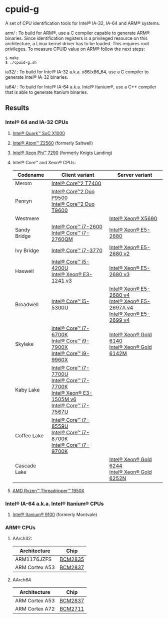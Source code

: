 # cpuid-g

A set of CPU identification tools for Intel® IA-32, IA-64 and ARM® systems.

arm/  : To build for ARM®, use a C compiler capable to generate ARM® binaries. Since identification registers is a privileged resource on this architecture, a Linux kernel driver has to be loaded. This requires root privileges.
To measure CPUID value on ARM® follow the next steps:

    $ make
    $ ./cpuid-g.sh

ia32/ : To build for Intel® IA-32 a.k.a. x86/x86_64, use a C compiler to generate Intel® IA-32 binaries.

ia64/ : To build for Intel® IA-64 a.k.a. Intel® Itanium®, use a C++ compiler that is able to generate Itanium binaries.

## Results

### Intel® 64 and IA-32 CPUs

1. [Intel® Quark™ SoC X1000](dumps/ia32/Intel(R)%20Quark(TM)%20SoC%20X1000.md)
2. [Intel® Atom™ Z2560](dumps/ia32/Intel(R)%20Atom(TM)%20Z2560.md) (formerly Saltwell)
3. [Intel® Xeon Phi™ 7290](dumps/ia32/Intel(R)%20Xeon%20Phi(TM)%207290.md) (formerly Knigts Landing)
4. Intel® Core™ and Xeon® CPUs:

   | Codename     | Client variant                                                                    | Server variant
   | ---          | ---                                                                               | ---
   | Merom        | [Intel® Core™2 T7400]                                                             |
   | Penryn       | [Intel® Core™2 Duo P9500]<br>[Intel® Core™2 Duo T9600]                            |
   | Westmere     |                                                                                   | [Intel® Xeon® X5690]
   | Sandy Bridge | [Intel® Core™ i7-2600]<br>[Intel® Core™ i7-2760QM]                                | [Intel® Xeon® E5-2680]
   | Ivy Bridge   | [Intel® Core™ i7-3770]                                                            | [Intel® Xeon® E5-2680 v2]
   | Haswell      | [Intel® Core™ i5-4200U]<br>[Intel® Xeon® E3-1241 v3]                              | [Intel® Xeon® E5-2680 v3]
   | Broadwell    | [Intel® Core™ i5-5300U]                                                           | [Intel® Xeon® E5-2680 v4]<br>[Intel® Xeon® E5-2697A v4]<br>[Intel® Xeon® E5-2699 v4]
   | Skylake      | [Intel® Core™ i7-6700K]<br>[Intel® Core™ i9-7900X]<br>[Intel® Core™ i9-9960X]     | [Intel® Xeon® Gold 6140]<br>[Intel® Xeon® Gold 6142M]
   | Kaby Lake    | [Intel® Core™ i7-7700U]<br>[Intel® Core™ i7-7700K]<br>[Intel® Xeon® E3-1505M v6]<br>[Intel® Core™ i7-7567U] |
   | Coffee Lake  | [Intel® Core™ i7-8559U]<br>[Intel® Core™ i7-8700K]<br>[Intel® Core™ i7-9700K]     |
   | Cascade Lake |                                                                                   | [Intel® Xeon® Gold 6244]<br>[Intel® Xeon® Gold 6252N]

[Intel® Core™2 T7400]: dumps/ia32/Intel(R)%20Core(TM)2%20T7400.md
[Intel® Core™2 Duo P9500]: dumps/ia32/Intel(R)%20Core(TM)2%20Duo%20P9500.md
[Intel® Core™2 Duo T9600]: dumps/ia32/Intel(R)%20Core(TM)2%20Duo%20T9600.md
[Intel® Xeon® X5690]: dumps/ia32/Intel(R)%20Xeon(R)%20X5690.md
[Intel® Core™ i7-2600]: dumps/ia32/Intel(R)%20Core(TM)%20i7-2600.md
[Intel® Core™ i7-2760QM]: dumps/ia32/Intel(R)%20Core(TM)%20i7-2760QM.md
[Intel® Xeon® E5-2680]: dumps/ia32/Intel(R)%20Xeon(R)%20E5-2680.md
[Intel® Core™ i7-3770]: dumps/ia32/Intel(R)%20Core(TM)%20i7-3770.md
[Intel® Xeon® E5-2680 v2]: dumps/ia32/Intel(R)%20Xeon(R)%20E5-2680%20v2.md
[Intel® Core™ i5-4200U]: dumps/ia32/Intel(R)%20Core(TM)%20i5-4200U.md
[Intel® Xeon® E3-1241 v3]: dumps/ia32/Intel(R)%20Xeon(R)%20E3-1241%20v3.md
[Intel® Xeon® E5-2680 v3]: dumps/ia32/Intel(R)%20Xeon(R)%20E5-2680%20v3.md
[Intel® Core™ i5-5300U]: dumps/ia32/Intel(R)%20Core(TM)%20i5-5300U.md
[Intel® Xeon® E5-2680 v4]: dumps/ia32/Intel(R)%20Xeon(R)%20E5-2680%20v4.md
[Intel® Xeon® E5-2699 v4]: dumps/ia32/Intel(R)%20Xeon(R)%20E5-2699%20v4.md
[Intel® Xeon® E5-2697A v4]: dumps/ia32/Intel(R)%20Xeon(R)%20E5-2697A%20v4.md
[Intel® Core™ i7-6700K]: dumps/ia32/Intel(R)%20Core(TM)%20i7-6700K.md
[Intel® Xeon® Gold 6140]: dumps/ia32/Intel(R)%20Xeon(R)%20Gold%206140.md
[Intel® Xeon® Gold 6142M]: dumps/ia32/Intel(R)%20Xeon(R)%20Gold%206142M.md
[Intel® Core™ i7-7700U]: dumps/ia32/Intel(R)%20Core(TM)%20i7-7700U.md
[Intel® Core™ i7-7700K]: dumps/ia32/Intel(R)%20Core(TM)%20i7-7700K.md
[Intel® Core™ i7-7567U]: dumps/ia32/Intel(R)%20Core(TM)%20i7-7567U.md
[Intel® Xeon® E3-1505M v6]: dumps/ia32/Intel(R)%20Xeon(R)%20E3-1505M%20v6.md
[Intel® Core™ i7-8559U]: dumps/ia32/Intel(R)%20Core(TM)%20i7-8559U.md
[Intel® Core™ i7-8700K]: dumps/ia32/Intel(R)%20Core(TM)%20i7-8700K.md
[Intel® Core™ i9-7900X]: dumps/ia32/Intel(R)%20Core(TM)%20i9-7900X.md
[Intel® Core™ i9-9960X]: dumps/ia32/Intel(R)%20Core(TM)%20i9-9960X.md
[Intel® Core™ i7-9700K]: dumps/ia32/Intel(R)%20Core(TM)%20i7-9700K.md
[Intel® Xeon® Gold 6244]: dumps/ia32/Intel(R)%20Xeon(R)%20Gold%206244.md
[Intel® Xeon® Gold 6252N]: dumps/ia32/Intel(R)%20Xeon(R)%20Gold%206252N.md

5. [AMD Ryzen™ Threadripper™ 1950X](dumps/ia32/AMD%20Ryzen%20Threadripper%201950X.md)

### Intel® IA-64 a.k.a. Intel® Itanium® CPUs

1. [Intel® Itanium® 9100](dumps/ia64/Intel(R)%20Itanium(R)%209100.md) (formerly Montvale)

### ARM® CPUs

1. AArch32:

   | Architecture   | Chip
   | ---            | ---
   | ARM1176JZFS    | [BCM2835](dumps/arm/BCM2835.md)
   | ARM Cortex A53 | [BCM2837](dumps/arm/BCM2837.md)

2. AArch64

   | Architecture   | Chip
   | ---            | ---
   | ARM Cortex A53 | [BCM2837](dumps/arm/BCM2837%20(AArch64).md)
   | ARM Cortex A72 | [BCM2711](dumps/arm/BCM2711.md)
